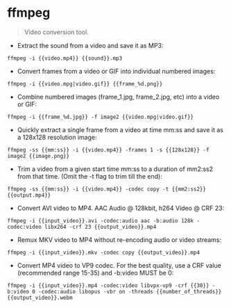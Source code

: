 # ffmpeg

> Video conversion tool.

- Extract the sound from a video and save it as MP3:

`ffmpeg -i {{video.mp4}} {{sound}}.mp3`

- Convert frames from a video or GIF into individual numbered images:

`ffmpeg -i {{video.mpg|video.gif}} {{frame_%d.png}}`

- Combine numbered images (frame_1.jpg, frame_2.jpg, etc) into a video or GIF:

`ffmpeg -i {{frame_%d.jpg}} -f image2 {{video.mpg|video.gif}}`

- Quickly extract a single frame from a video at time mm:ss and save it as a 128x128 resolution image:

`ffmpeg -ss {{mm:ss}} -i {{video.mp4}} -frames 1 -s {{128x128}} -f image2 {{image.png}}`

- Trim a video from a given start time mm:ss to a duration of mm2:ss2 from that time. (Omit the -t flag to trim till the end):

`ffmpeg -ss {{mm:ss}} -i {{video.mp4}} -codec copy -t {{mm2:ss2}} {{output.mp4}}`

- Convert AVI video to MP4. AAC Audio @ 128kbit, h264 Video @ CRF 23:

`ffmpeg -i {{input_video}}.avi -codec:audio aac -b:audio 128k -codec:video libx264 -crf 23 {{output_video}}.mp4`

- Remux MKV video to MP4 without re-encoding audio or video streams:

`ffmpeg -i {{input_video}}.mkv -codec copy {{output_video}}.mp4`

- Convert MP4 video to VP9 codec. For the best quality, use a CRF value (recommended range 15-35) and -b:video MUST be 0:

`ffmpeg -i {{input_video}}.mp4 -codec:video libvpx-vp9 -crf {{30}} -b:video 0 -codec:audio libopus -vbr on -threads {{number_of_threads}} {{output_video}}.webm`
